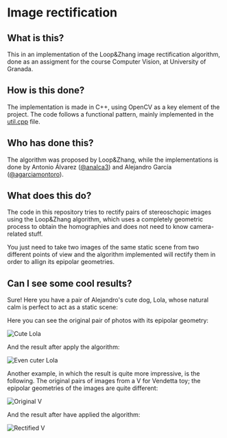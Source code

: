 # Image rectification

## What is this?

This in an implementation of the Loop&amp;Zhang image rectification algorithm, done as an assigment for the course Computer Vision, at University of Granada.

## How is this done?

 The implementation is made in C++, using OpenCV as a key element of the project. The code follows a functional pattern, mainly implemented in the [util.cpp](https://github.com/agarciamontoro/image-rectification/blob/master/src/util.cpp) file.

## Who has done this?

The algorithm was proposed by Loop&amp;Zhang, while the implementations is done by Antonio Álvarez ([@analca3](https://github.com/analca3/)) and Alejandro García ([@agarciamontoro](https://github.com/agarciamontoro)).

## What does this do?

The code in this repository tries to rectify pairs of stereoschopic images using the Loop&amp;Zhang algorithm, which uses a completely geometric process to obtain the homographies and does not need to know camera-related stuff.

You just need to take two images of the same static scene from two different points of view and the algorithm implemented will rectify them in order to allign its epipolar geometries.

## Can I see some cool results?

Sure! Here you have a pair of Alejandro's cute dog, Lola, whose natural calm is perfect to act as a static scene:

Here you can see the original pair of photos with its epipolar geometry:

![Cute Lola](https://raw.githubusercontent.com/agarciamontoro/image-rectification/master/Informe/Lola-Normal.png)

And the result after apply the algorithm:

![Even cuter Lola](https://raw.githubusercontent.com/agarciamontoro/image-rectification/master/Informe/Lola-Proyectado.png)

Another example, in which the result is quite more impressive, is the following. The original pairs of images from a V for Vendetta toy; the epipolar geometries of the images are quite different:

![Original V](https://raw.githubusercontent.com/agarciamontoro/image-rectification/master/Informe/V-Normal.png)

And the result after have applied the algorithm:

![Rectified V](https://raw.githubusercontent.com/agarciamontoro/image-rectification/master/Informe/V-Proyectado.png)
